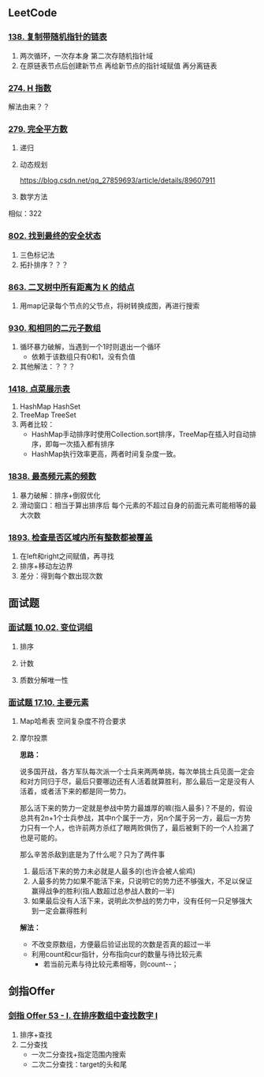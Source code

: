 ## LeetCode

### [138. 复制带随机指针的链表](https://leetcode-cn.com/problems/copy-list-with-random-pointer/)

1. 两次循环，一次存本身 第二次存随机指针域
2. 在原链表节点后创建新节点 再给新节点的指针域赋值 再分离链表



### [274. H 指数](https://leetcode-cn.com/problems/h-index/)

解法由来？？



### [279. 完全平方数](https://leetcode-cn.com/problems/perfect-squares/)

1. 递归

2. 动态规划

   https://blog.csdn.net/qq_27859693/article/details/89607911

3. 数学方法

相似：322



### [802. 找到最终的安全状态](https://leetcode-cn.com/problems/find-eventual-safe-states/)

1. 三色标记法
2. 拓扑排序？？？



### [863. 二叉树中所有距离为 K 的结点](https://leetcode-cn.com/problems/all-nodes-distance-k-in-binary-tree/)

1. 用map记录每个节点的父节点，将树转换成图，再进行搜索



### [930. 和相同的二元子数组](https://leetcode-cn.com/problems/binary-subarrays-with-sum/)

1. 循环暴力破解，当遇到一个1时则退出一个循环
   - 依赖于该数组只有0和1，没有负值
2. 其他解法：？？？



### [1418. 点菜展示表](https://leetcode-cn.com/problems/display-table-of-food-orders-in-a-restaurant/)

1. HashMap HashSet
2. TreeMap TreeSet
3. 两者比较：
   - HashMap手动排序时使用Collection.sort排序，TreeMap在插入时自动排序，即每一次插入都有排序
   - HashMap执行效率更高，两者时间复杂度一致。



### [1838. 最高频元素的频数](https://leetcode-cn.com/problems/frequency-of-the-most-frequent-element/)

1. 暴力破解：排序+倒叙优化
2. 滑动窗口：相当于算出排序后 每个元素的不超过自身的前面元素可能相等的最大次数 



### [1893. 检查是否区域内所有整数都被覆盖](https://leetcode-cn.com/problems/check-if-all-the-integers-in-a-range-are-covered/)

1. 在left和right之间赋值，再寻找
2. 排序+移动左边界
3. 差分：得到每个数出现次数





## 面试题

### [面试题 10.02. 变位词组](https://leetcode-cn.com/problems/group-anagrams-lcci/)

1. 排序

2. 计数
3. 质数分解唯一性



### [面试题 17.10. 主要元素](https://leetcode-cn.com/problems/find-majority-element-lcci/)

1. Map哈希表 空间复杂度不符合要求

2. 摩尔投票

   **思路：**

   说多国开战，各方军队每次派一个士兵来两两单挑，每次单挑士兵见面一定会和对方同归于尽，最后只要哪边还有人活着就算胜利，那么最后一定是没有人活着，或者活下来的都是同一势力。

   那么活下来的势力一定就是参战中势力最雄厚的嘛(指人最多)？不是的，假设总共有2n+1个士兵参战，其中n个属于一方，另n个属于另一方，最后一方势力只有一个人，也许前两方杀红了眼两败俱伤了，最后被剩下的一个人捡漏了也是可能的。

   那么辛苦杀敌到底是为了什么呢？只为了两件事

   1. 最后活下来的势力未必就是人最多的(也许会被人偷鸡)
   2. 人最多的势力如果不能活下来，只说明它的势力还不够强大，不足以保证赢得战争的胜利(指人数超过总参战人数的一半)
   3. 如果最后没有人活下来，说明此次参战的势力中，没有任何一只足够强大到一定会赢得胜利

    

   **解法：**

   - 不改变原数组，方便最后验证出现的次数是否真的超过一半
   - 利用count和cur指针，分布指向cur的数量与待比较元素
     - 若当前元素与待比较元素相等，则count--；



## 剑指Offer

### [剑指 Offer 53 - I. 在排序数组中查找数字 I](https://leetcode-cn.com/problems/zai-pai-xu-shu-zu-zhong-cha-zhao-shu-zi-lcof/)

1. 排序+查找
2. 二分查找
   - 一次二分查找+指定范围内搜索
   - 二次二分查找：target的头和尾

